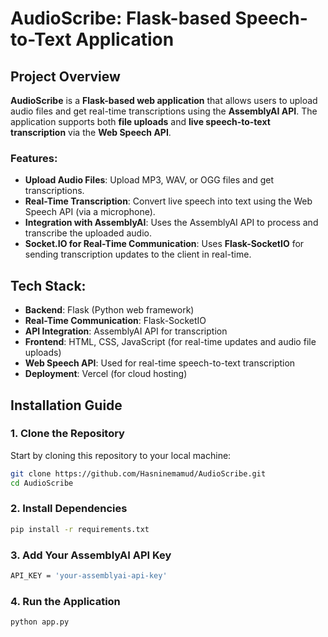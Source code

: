 # AudioScribe: Flask-based Speech-to-Text Application

## Project Overview

**AudioScribe** is a **Flask-based web application** that allows users to upload audio files and get real-time transcriptions using the **AssemblyAI API**. The application supports both **file uploads** and **live speech-to-text transcription** via the **Web Speech API**.

### Features:
- **Upload Audio Files**: Upload MP3, WAV, or OGG files and get transcriptions.
- **Real-Time Transcription**: Convert live speech into text using the Web Speech API (via a microphone).
- **Integration with AssemblyAI**: Uses the AssemblyAI API to process and transcribe the uploaded audio.
- **Socket.IO for Real-Time Communication**: Uses **Flask-SocketIO** for sending transcription updates to the client in real-time.

## Tech Stack:
- **Backend**: Flask (Python web framework)
- **Real-Time Communication**: Flask-SocketIO
- **API Integration**: AssemblyAI API for transcription
- **Frontend**: HTML, CSS, JavaScript (for real-time updates and audio file uploads)
- **Web Speech API**: Used for real-time speech-to-text transcription
- **Deployment**: Vercel (for cloud hosting)

## Installation Guide

### 1. Clone the Repository
Start by cloning this repository to your local machine:
```bash
git clone https://github.com/Hasninemamud/AudioScribe.git
cd AudioScribe
```
### 2. Install Dependencies
```bash
pip install -r requirements.txt
```
### 3. Add Your AssemblyAI API Key
```bash
API_KEY = 'your-assemblyai-api-key'
```
### 4. Run the Application
```bash
python app.py
```
